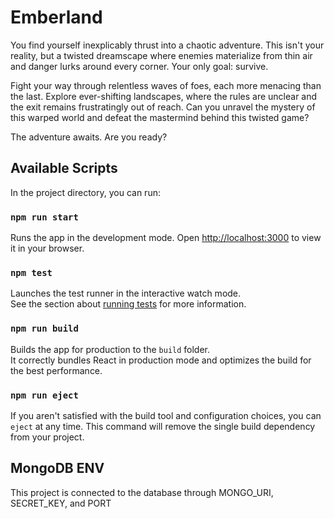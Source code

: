 # Emberland

You find yourself inexplicably thrust into a chaotic adventure. This isn't your reality, but a twisted dreamscape where enemies materialize from thin air and danger lurks around every corner. Your only goal: survive.

Fight your way through relentless waves of foes, each more menacing than the last. Explore ever-shifting landscapes, where the rules are unclear and the exit remains frustratingly out of reach. Can you unravel the mystery of this warped world and defeat the mastermind behind this twisted game?

The adventure awaits. Are you ready?

## Available Scripts

In the project directory, you can run:

### `npm run start`
Runs the app in the development mode.
Open [http://localhost:3000](http://localhost:3000) to view it in your browser.

### `npm test`
Launches the test runner in the interactive watch mode.\
See the section about [running tests](https://facebook.github.io/create-react-app/docs/running-tests) for more information.

### `npm run build`
Builds the app for production to the `build` folder.\
It correctly bundles React in production mode and optimizes the build for the best performance.

### `npm run eject`
If you aren't satisfied with the build tool and configuration choices, you can `eject` at any time. This command will remove the single build dependency from your project.

## MongoDB ENV
This project is connected to the database through MONGO_URI, SECRET_KEY, and PORT